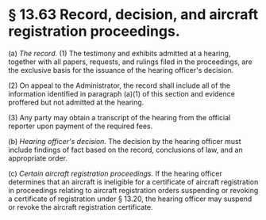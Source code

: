 # § 13.63   Record, decision, and aircraft registration proceedings.

(a) *The record.* (1) The testimony and exhibits admitted at a hearing, together with all papers, requests, and rulings filed in the proceedings, are the exclusive basis for the issuance of the hearing officer's decision.


(2) On appeal to the Administrator, the record shall include all of the information identified in paragraph (a)(1) of this section and evidence proffered but not admitted at the hearing.


(3) Any party may obtain a transcript of the hearing from the official reporter upon payment of the required fees.


(b) *Hearing officer's decision.* The decision by the hearing officer must include findings of fact based on the record, conclusions of law, and an appropriate order.


(c) *Certain aircraft registration proceedings.* If the hearing officer determines that an aircraft is ineligible for a certificate of aircraft registration in proceedings relating to aircraft registration orders suspending or revoking a certificate of registration under § 13.20, the hearing officer may suspend or revoke the aircraft registration certificate.




